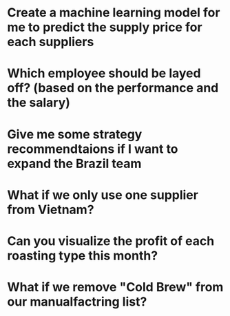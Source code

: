 





# Create a machine learning model for me to predict the supply price for each suppliers


# Which employee should be layed off? (based on the performance and the salary)


# Give me some strategy recommendtaions if I want to expand the Brazil team

# What if we only use one supplier from Vietnam?

# Can you visualize the profit of each roasting type this month?


# What if we remove "Cold Brew" from our manualfactring list?